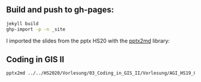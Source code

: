 
## Build and push to gh-pages:

```bash
jekyll build
ghp-import -p -n _site
```



I imported the slides from the pptx HS20 with the [pptx2md](https://github.com/ssine/pptx2md) library:


## Coding in GIS II

```bash
pptx2md ../../HS2020/Vorlesung/03_Coding_in_GIS_II/Vorlesung/AGI_HS19_06_Coding_in_GIS_II.pptx -o 2_Coding_in_GIS_II/index.md --disable-escaping
```